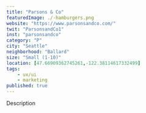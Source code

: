```yaml
---
title: "Parsons & Co"
featuredImage: ./-hamburgers.png
website: "https://www.parsonsandco.com/"
twit: "ParsonsandCo1"
inst: "parsonsandco"
category: "P"
city: "Seattle"
neighborhood: "Ballard"
size: "Small (1-10)"
location: [47.66909362745261,-122.38114617332499]
tags:
    - ux/ui
    - marketing
published: true
---
```


Description
